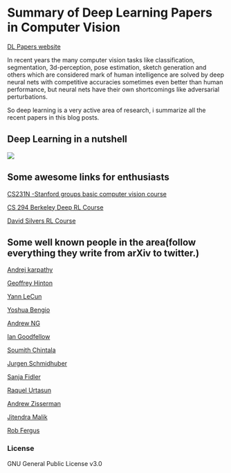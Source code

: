 # Summary of Deep Learning Papers in Computer Vision 

[DL Papers website](https://krishnacodes.github.io/)

In recent years the many computer vision tasks like classification, segmentation, 3d-perception, pose estimation, sketch generation and others which are considered mark of human intelligence are solved by deep neural nets with competitive accuracies sometimes even better than human performance, but neural nets have their own shortcomings like adversarial perturbations.

So deep learning is a very active area of research, i summarize all the recent papers in this blog posts.

## Deep Learning in a nutshell
![](https://github.com/krishnacodes/krishnacodes.github.io/blob/master/assets/img/quotebengio.png?raw=true)

## Some awesome links for enthusiasts

[CS231N -Stanford groups basic computer vision course](http://cs231n.stanford.edu/)

[CS 294 Berkeley Deep RL Course](http://rll.berkeley.edu/deeprlcourse/)

[David Silvers RL Course](http://www0.cs.ucl.ac.uk/staff/d.silver/web/Teaching.html)




## Some well known people in the area(follow everything they write from arXiv to twitter.) 

[Andrej karpathy](http://cs.stanford.edu/people/karpathy/)

[Geoffrey Hinton](http://www.cs.toronto.edu/~hinton/)

[Yann LeCun](http://yann.lecun.com/)

[Yoshua Bengio](http://www.iro.umontreal.ca/~bengioy/yoshua_en/)

[Andrew NG](http://www.andrewng.org/)

[Ian Goodfellow](https://twitter.com/goodfellow_ian?lang=en)

[Soumith Chintala](https://research.fb.com/people/chintala-soumith/)

[Jurgen Schmidhuber ](http://people.idsia.ch/~juergen/)

[Sanja Fidler](http://www.cs.utoronto.ca/~fidler/)

[Raquel Urtasun](http://www.cs.toronto.edu/~urtasun/)

[Andrew Zisserman](https://www.robots.ox.ac.uk/~az/)

[Jitendra Malik](https://people.eecs.berkeley.edu/~malik/)

[Rob Fergus](https://cs.nyu.edu/~fergus/pmwiki/pmwiki.php)


### License
GNU General Public License v3.0
